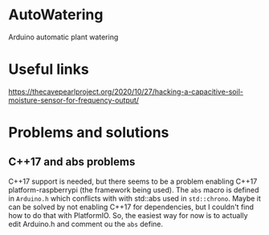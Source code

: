 # AutoWatering
Arduino automatic plant watering

# Useful links

https://thecavepearlproject.org/2020/10/27/hacking-a-capacitive-soil-moisture-sensor-for-frequency-output/


# Problems and solutions


## C++17 and abs problems

C++17 support is needed, but there seems to be a problem enabling C++17 platform-raspberrypi (the framework being used).
The `abs` macro is defined in `Arduino.h` which conflicts with with std::abs used in `std::chrono`. Maybe it can be solved by not enabling C++17 for dependencies, but I couldn't find how to do that with PlatformIO.
So, the easiest way for now is to actually edit Arduino.h and comment ou the `abs` define.
